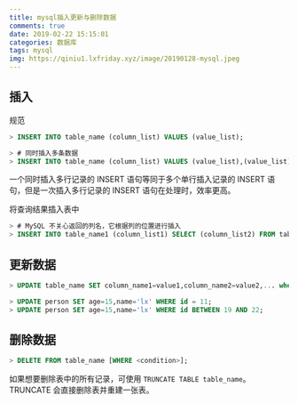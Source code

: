```yaml
---
title: mysql插入更新与删除数据
comments: true
date: 2019-02-22 15:15:01
categories: 数据库
tags: mysql
img: https://qiniu1.lxfriday.xyz/image/20190128-mysql.jpeg
---
```


## 插入
规范
```sql
> INSERT INTO table_name (column_list) VALUES (value_list);

> # 同时插入多条数据
> INSERT INTO table_name (column_list) VALUES (value_list),(value_list),(value_list)...;
```
一个同时插入多行记录的 INSERT 语句等同于多个单行插入记录的 INSERT 语句，但是一次插入多行记录的 INSERT 语句在处理时，效率更高。

将查询结果插入表中

```sql
> # MySQL 不关心返回的列名，它根据列的位置进行插入
> INSERT INTO table_name1 (column_list1) SELECT (column_list2) FROM table_name2 WHERE (condition);
```

## 更新数据
```sql
> UPDATE table_name SET column_name1=value1,column_name2=value2,... where (condition);

> UPDATE person SET age=15,name='lx' WHERE id = 11;
> UPDATE person SET age=15,name='lx' WHERE id BETWEEN 19 AND 22;
```

## 删除数据
```sql
> DELETE FROM table_name [WHERE <condition>];
```

如果想要删除表中的所有记录，可使用 `TRUNCATE TABLE table_name`。TRUNCATE 会直接删除表并重建一张表。

